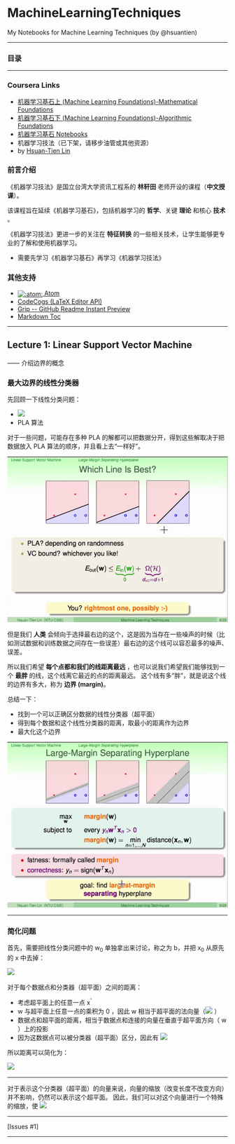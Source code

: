 # MachineLearningTechniques
My Notebooks for Machine Learning Techniques (by @hsuantien)

---

### 目录

---

### Coursera Links

- [机器学习基石上 (Machine Learning Foundations)-Mathematical Foundations](https://www.coursera.org/learn/ntumlone-mathematicalfoundations)
- [机器学习基石下 (Machine Learning Foundations)-Algorithmic Foundations](https://www.coursera.org/learn/ntumlone-algorithmicfoundations)
- [机器学习基石 Notebooks](https://github.com/chAwater/MachineLearningFoundations)
- 机器学习技法（已下架，请移步油管或其他资源）
- by [Hsuan-Tien Lin](https://www.csie.ntu.edu.tw/~htlin/)

### 前言介绍

《机器学习技法》是国立台湾大学资讯工程系的 **林轩田** 老师开设的课程（**中文授课**）。

该课程旨在延续《机器学习基石》，包括机器学习的 **哲学**、关键 **理论** 和核心 **技术** 。

《机器学习技法》更进一步的关注在 **特征转换** 的一些相关技术，让学生能够更专业的了解和使用机器学习。

- 需要先学习《机器学习基石》再学习《机器学习技法》

### 其他支持

- [<img class="emoji" title=":atom:" alt=":atom:" src="https://github.githubassets.com/images/icons/emoji/atom.png" height="20" width="20" align="absmiddle"> Atom](https://atom.io)
- [CodeCogs (LaTeX Editor API)](http://latex.codecogs.com)
- [Grip -- GitHub Readme Instant Preview](https://github.com/joeyespo/grip)
- [Markdown Toc](https://github.com/nok/markdown-toc)

---

## Lecture 1: Linear Support Vector Machine

—— 介绍边界的概念

### 最大边界的线性分类器

先回顾一下线性分类问题：
- <img src="http://latex.codecogs.com/svg.latex?h(\mathbf{x})=\mathrm{sign}(\mathbf{w}^T\mathbf{x})"/>
- PLA 算法

对于一些问题，可能存在多种 PLA 的解都可以把数据分开，得到这些解取决于把数据放入 PLA 算法的顺序，并且看上去“一样好”。

![](./Snapshot/Snap01.png)

但是我们 **人类** 会倾向于选择最右边的这个，这是因为当存在一些噪声的时候（比如测试数据和训练数据之间存在一些误差）最右边的这个线可以容忍最多的噪声、误差。

所以我们希望 **每个点都和我们的线距离最远** ，也可以说我们希望我们能够找到一个 **最胖** 的线，这个线离它最近的点的距离最远。
这个线有多“胖”，就是说这个线的边界有多大，称为 **边界 (margin)**。

总结一下：
- 找到一个可以正确区分数据的线性分类器（超平面）
- 得到每个数据和这个线性分类器的距离，取最小的距离作为边界
- 最大化这个边界

![](./Snapshot/Snap02.png)

---

### 简化问题

首先，需要把线性分类问题中的 w<sub>0</sub> 单独拿出来讨论，称之为 b，并把 x<sub>0</sub> 从原先的 x 中去掉：

<img src="http://latex.codecogs.com/svg.latex?h(\mathbf{x})=\mathrm{sign}(\mathbf{w}^T\mathbf{x}+b)"/>

对于每个数据点和分类器（超平面）之间的距离：
- 考虑超平面上的任意一点 x<sup>'</sup>
- w 与超平面上任意一点的乘积为 0 ，因此 w 相当于超平面的法向量（<img src="http://latex.codecogs.com/svg.latex?\mathbf{w}^T\mathbf{x'}+b=0"/>
）
- 数据点和超平面的距离，相当于数据点和连接的向量在垂直于超平面方向（ w ）上的投影
- 因为这数据点可以被分类器（超平面）区分，因此有 <img src="http://latex.codecogs.com/svg.latex?\mathrm{y}_n(\mathbf{w}^T\mathbf{x}_n+b)>0"/>

所以距离可以简化为：

<img src="http://latex.codecogs.com/svg.latex?\mathrm{distance}(\mathbf{x},b,\mathbf{w}))=|\frac{\mathbf{w}^T}{||\mathbf{w}||}(\mathbf{x}-\mathbf{x}')|=\frac{1}{||\mathbf{w}||}|\mathbf{w}^T+b|=\frac{1}{||\mathbf{w}||}\mathrm{y}_n(\mathbf{w}^T\mathbf{x}_n+b)"/>

---

对于表示这个分类器（超平面）的向量来说，向量的缩放（改变长度不改变方向）并不影响，仍然可以表示这个超平面。
因此，我们可以对这个向量进行一个特殊的缩放，使
<img src="http://latex.codecogs.com/svg.latex?\mathrm{y}_n(\mathbf{w}^T\mathbf{x}_n+b)=1"/>

---

[Issues #1]

---

<!--  -->
